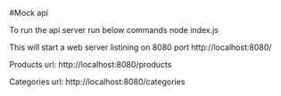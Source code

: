 #Mock api 

To run the api server run below commands 
node index.js

This will start a web server listining on 8080 port 
http://localhost:8080/

Products url:
http://localhost:8080/products

Categories url:
http://localhost:8080/categories


